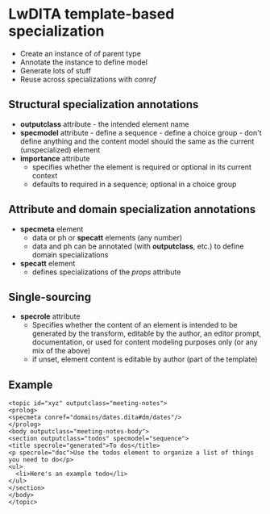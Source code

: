# LwDITA template-based specialization

- Create an instance of of parent type
- Annotate the instance to define model
- Generate lots of stuff
- Reuse across specializations with *conref*

## Structural specialization annotations
- **outputclass** attribute
	  -  the intended element name
- **specmodel** attribute
	  -  define a sequence
	  -  define a choice group
	  -  don't define anything and the content model should the same as the current (unspecialized) element
-  **importance** attribute
	-  specifies whether the element is required or optional in its current context
	- defaults to required in a sequence; optional in a choice group

## Attribute and domain specialization annotations
- **specmeta** element
	- data or ph or **specatt** elements (any number)
	- data and ph can be annotated (with **outputclass**, etc.) to define domain specializations
- **specatt** element
	- defines specializations of the *props* attribute

## Single-sourcing
- **specrole** attribute
	- Specifies whether the content of an element is intended to be generated by the transform, editable by the author, an editor prompt, documentation, or used for content modeling purposes only (or any mix of the above)
	- if unset, element content is editable by author (part of the template)

## Example

~~~
<topic id="xyz" outputclass="meeting-notes">
<prolog>
<specmeta conref="domains/dates.dita#dm/dates"/>
</prolog>
<body outputclass="meeting-notes-body">
<section outputclass="todos" specmodel="sequence">
<title specrole="generated">To dos</title>
<p specrole="doc">Use the todos element to organize a list of things you need to do</p>
<ul>
  <li>Here's an example todo</li>
</ul>
</section>
</body>
</topic>
~~~
